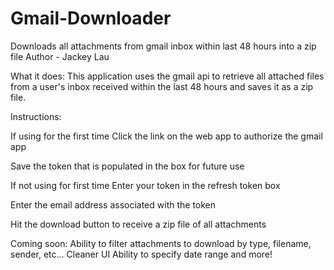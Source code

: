 # Gmail-Downloader
Downloads all attachments from gmail inbox within last 48 hours into a zip file
Author - Jackey Lau

What it does:
This application uses the gmail api to retrieve all attached files from a user's inbox received within the last 48 hours and saves it as a zip file.


Instructions:

If using for the first time
Click the link on the web app to authorize the gmail app

Save the token that is populated in the box for future use


If not using for first time
Enter your token in the refresh token box

Enter the email address associated with the token

Hit the download button to receive a zip file of all attachments 


Coming soon:
Ability to filter attachments to download by type, filename, sender, etc...
Cleaner UI
Ability to specify date range
and more!
